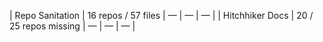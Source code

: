 | Repo Sanitation | 16 repos / 57 files | — | — | — |
| Hitchhiker Docs | 20 / 25 repos missing | — | — | — |
